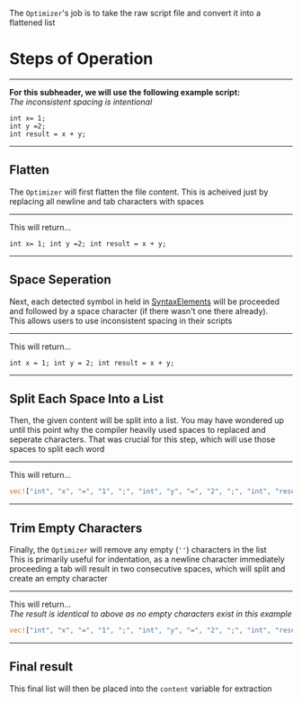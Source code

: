 The `Optimizer`'s job is to take the raw script file and convert it into a flattened list  
  
# Steps of Operation
___
**For this subheader, we will use the following example script:**  
*The inconsistent spacing is intentional*
```custom
int x= 1;
int y =2;
int result = x + y;
```
___
## Flatten
The `Optimizer` will first flatten the file content. This is acheived just by replacing all newline and tab characters with spaces
___
This will return...
```custom
int x= 1; int y =2; int result = x + y;
```
___
## Space Seperation
Next, each detected symbol in held in [SyntaxElements](data.rs.md#SyntaxElements) will be proceeded and followed by a space character (if there wasn't one there already).  
This allows users to use inconsistent spacing in their scripts
___
This will return...
```custom
int x = 1; int y = 2; int result = x + y;
```
___
## Split Each Space Into a List
Then, the given content will be split into a list. You may have wondered up until this point why the compiler heavily used spaces to replaced and seperate characters. That was crucial for this step, which will use those spaces to split each word
___
This will return...
```rust
vec!["int", "x", "=", "1", ";", "int", "y", "=", "2", ";", "int", "result", "=", "x", "+", "y", ";",]
```
___
## Trim Empty Characters
Finally, the `Optimizer` will remove any empty (`''`) characters in the list  
This is primarily useful for indentation, as a newline character immediately proceeding a tab will result in two consecutive spaces, which will split and create an empty character
___
This will return...  
*The result is identical to above as no empty characters exist in this example*
```rust
vec!["int", "x", "=", "1", ";", "int", "y", "=", "2", ";", "int", "result", "=", "x", "+", "y", ";",]
```
___
## Final result
This final list will then be placed into the `content` variable for extraction
